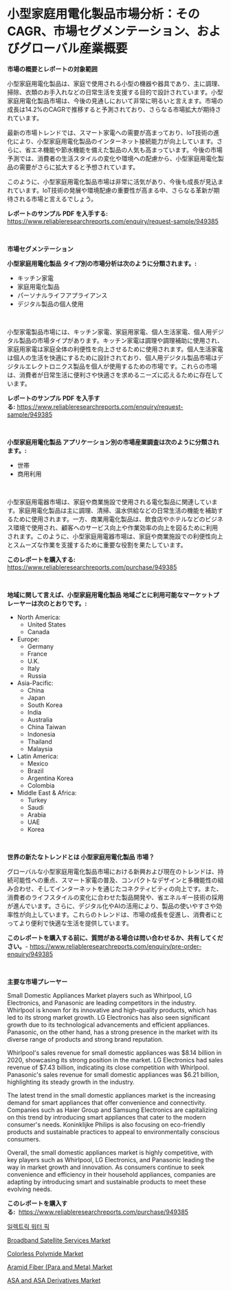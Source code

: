 <p><h1>小型家庭用電化製品市場分析：そのCAGR、市場セグメンテーション、およびグローバル産業概要</h1></p><p><strong>市場の概要とレポートの対象範囲</strong></p>
<p><p>小型家庭用電化製品は、家庭で使用される小型の機器や器具であり、主に調理、掃除、衣類のお手入れなどの日常生活を支援する目的で設計されています。小型家庭用電化製品市場は、今後の見通しにおいて非常に明るいと言えます。市場の成長は14.2%のCAGRで推移すると予測されており、さらなる市場拡大が期待されています。</p><p>最新の市場トレンドでは、スマート家電への需要が高まっており、IoT技術の進化により、小型家庭用電化製品のインターネット接続能力が向上しています。さらに、省エネ機能や節水機能を備えた製品の人気も高まっています。今後の市場予測では、消費者の生活スタイルの変化や環境への配慮から、小型家庭用電化製品の需要がさらに拡大すると予想されています。</p><p>このように、小型家庭用電化製品市場は非常に活気があり、今後も成長が見込まれています。IoT技術の発展や環境配慮の重要性が高まる中、さらなる革新が期待される市場と言えるでしょう。</p></p>
<p><strong>レポートのサンプル PDF を入手する:</strong> <a href="https://www.reliableresearchreports.com/enquiry/request-sample/949385">https://www.reliableresearchreports.com/enquiry/request-sample/949385</a></p>
<p>&nbsp;</p>
<p><strong>市場セグメンテーション</strong></p>
<p><strong>小型家庭用電化製品 タイプ別の市場分析は次のように分類されます。:</strong></p>
<p><ul><li>キッチン家電</li><li>家庭用電化製品</li><li>パーソナルライフアプライアンス</li><li>デジタル製品の個人使用</li></ul></p>
<p>&nbsp;</p>
<p><p>小型家電製品市場には、キッチン家電、家庭用家電、個人生活家電、個人用デジタル製品の市場タイプがあります。キッチン家電は調理や調理補助に使用され、家庭用家電は家庭全体の利便性を向上させるために使用されます。個人生活家電は個人の生活を快適にするために設計されており、個人用デジタル製品市場はデジタルエレクトロニクス製品を個人が使用するための市場です。これらの市場は、消費者が日常生活に便利さや快適さを求めるニーズに応えるために存在しています。</p></p>
<p><strong>レポートのサンプル PDF を入手する:</strong>&nbsp;<a href="https://www.reliableresearchreports.com/enquiry/request-sample/949385">https://www.reliableresearchreports.com/enquiry/request-sample/949385</a></p>
<p>&nbsp;</p>
<p><strong> 小型家庭用電化製品 アプリケーション別の市場産業調査は次のように分類されます。:</strong></p>
<p><ul><li>世帯</li><li>商用利用</li></ul></p>
<p>&nbsp;</p>
<p><p>小型家庭用電器市場は、家庭や商業施設で使用される電化製品に関連しています。家庭用電化製品は主に調理、清掃、温水供給などの日常生活の機能を補助するために使用されます。一方、商業用電化製品は、飲食店やホテルなどのビジネス環境で使用され、顧客へのサービス向上や作業効率の向上を図るために利用されます。このように、小型家庭用電器市場は、家庭や商業施設での利便性向上とスムーズな作業を支援するために重要な役割を果たしています。</p></p>
<p><strong>このレポートを購入する:</strong>&nbsp; <a href="https://www.reliableresearchreports.com/purchase/949385">https://www.reliableresearchreports.com/purchase/949385</a></p>
<p>&nbsp;</p>
<p><strong>地域に関して言えば、小型家庭用電化製品 地域ごとに利用可能なマーケットプレーヤーは次のとおりです。:</strong></p>
<p><ul>
    <li>
        North America:
        <ul>
            <li>United States</li>
            <li>Canada</li>
        </ul>
    </li>
    <li>
        Europe:
        <ul>
            <li>Germany</li>
            <li>France</li>
            <li>U.K.</li>
            <li>Italy</li>
            <li>Russia</li>
        </ul>
    </li>
    <li>
        Asia-Pacific:
        <ul>
            <li>China</li>
            <li>Japan</li>
            <li>South Korea</li>
            <li>India</li>
            <li>Australia</li>
            <li>China Taiwan</li>
            <li>Indonesia</li>
            <li>Thailand</li>
            <li>Malaysia</li>
        </ul>
    </li>
    <li>
        Latin America:
        <ul>
            <li>Mexico</li>
            <li>Brazil</li>
            <li>Argentina Korea</li>
            <li>Colombia</li>
        </ul>
    </li>
    <li>
        Middle East & Africa:
        <ul>
            <li>Turkey</li>
            <li>Saudi</li>
            <li>Arabia</li>
            <li>UAE</li>
            <li>Korea</li>
        </ul>
    </li>
    </ul></p>
<p>&nbsp;</p>
<p><strong>世界の新たなトレンドとは 小型家庭用電化製品 市場？</strong></p>
<p><p>グローバルな小型家庭用電化製品市場における新興および現在のトレンドは、持続可能性への重点、スマート家電の普及、コンパクトなデザインと多機能性の組み合わせ、そしてインターネットを通じたコネクティビティの向上です。また、消費者のライフスタイルの変化に合わせた製品開発や、省エネルギー技術の採用が進んでいます。さらに、デジタル化やAIの活用により、製品の使いやすさや効率性が向上しています。これらのトレンドは、市場の成長を促進し、消費者にとってより便利で快適な生活を提供しています。</p></p>
<p><strong>このレポートを購入する前に、質問がある場合は問い合わせるか、共有してください。</strong>- <a href="https://www.reliableresearchreports.com/enquiry/pre-order-enquiry/949385">https://www.reliableresearchreports.com/enquiry/pre-order-enquiry/949385</a></p>
<p>&nbsp;</p>
<p><strong>主要な市場プレーヤー</strong></p>
<p><p>Small Domestic Appliances Market players such as Whirlpool, LG Electronics, and Panasonic are leading competitors in the industry. Whirlpool is known for its innovative and high-quality products, which has led to its strong market growth. LG Electronics has also seen significant growth due to its technological advancements and efficient appliances. Panasonic, on the other hand, has a strong presence in the market with its diverse range of products and strong brand reputation.</p><p>Whirlpool's sales revenue for small domestic appliances was $8.14 billion in 2020, showcasing its strong position in the market. LG Electronics had sales revenue of $7.43 billion, indicating its close competition with Whirlpool. Panasonic's sales revenue for small domestic appliances was $6.21 billion, highlighting its steady growth in the industry.</p><p>The latest trend in the small domestic appliances market is the increasing demand for smart appliances that offer convenience and connectivity. Companies such as Haier Group and Samsung Electronics are capitalizing on this trend by introducing smart appliances that cater to the modern consumer's needs. Koninklijke Philips is also focusing on eco-friendly products and sustainable practices to appeal to environmentally conscious consumers.</p><p>Overall, the small domestic appliances market is highly competitive, with key players such as Whirlpool, LG Electronics, and Panasonic leading the way in market growth and innovation. As consumers continue to seek convenience and efficiency in their household appliances, companies are adapting by introducing smart and sustainable products to meet these evolving needs.</p></p>
<p><strong>このレポートを購入する:</strong>&nbsp;&nbsp;<a href="https://www.reliableresearchreports.com/purchase/949385">https://www.reliableresearchreports.com/purchase/949385</a></p>
<p><p><a href="https://github.com/laholand/Market-Research-Report-List-3/blob/main/79528972184.md">일렉트릭 워터 픽</a></p><p><a href="https://view.publitas.com/reportprime-1/broadband-satellite-services-market-size-growth-outlook-from-2024-to-2031-projecting-at-markets-trends-analysis-by-application-regional-outlook-and-revenue/">Broadband Satellite Services Market</a></p><p><a href="https://unruly-ladybug-44b.notion.site/Colorless-Polymide-Market-Size-Growth-Outlook-from-2024-to-2031-projecting-at-Market-s-Trends-Anal-f97c99bc47b14ed5bd09dbcc7cfc4dd1">Colorless Polymide Market</a></p><p><a href="https://github.com/vimar16th/Market-Research-Report-List-3/blob/main/aramid-fiber-para-and-meta-market.md">Aramid Fiber (Para and Meta) Market</a></p><p><a href="https://github.com/luckyshygirl/Market-Research-Report-List-3/blob/main/asa-and-asa-derivatives-market.md">ASA and ASA Derivatives Market</a></p></p>